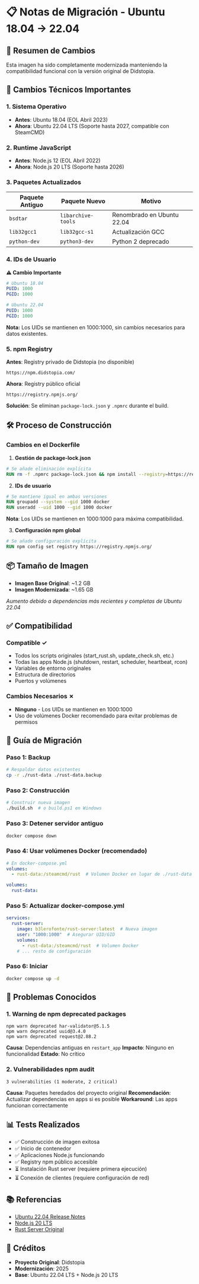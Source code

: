 # 📋 Notas de Migración - Ubuntu 18.04 → 22.04

## 🎯 Resumen de Cambios

Esta imagen ha sido completamente modernizada manteniendo la compatibilidad funcional con la versión original de Didstopia.

## 🔄 Cambios Técnicos Importantes

### 1. Sistema Operativo
- **Antes**: Ubuntu 18.04 (EOL Abril 2023)
- **Ahora**: Ubuntu 22.04 LTS (Soporte hasta 2027, compatible con SteamCMD)

### 2. Runtime JavaScript
- **Antes**: Node.js 12 (EOL Abril 2022)
- **Ahora**: Node.js 20 LTS (Soporte hasta 2026)

### 3. Paquetes Actualizados

| Paquete Antiguo | Paquete Nuevo | Motivo |
|----------------|---------------|---------|
| `bsdtar` | `libarchive-tools` | Renombrado en Ubuntu 22.04 |
| `lib32gcc1` | `lib32gcc-s1` | Actualización GCC |
| `python-dev` | `python3-dev` | Python 2 deprecado |

### 4. IDs de Usuario

**⚠️ Cambio Importante**

```yaml
# Ubuntu 18.04
PUID: 1000
PGID: 1000

# Ubuntu 22.04
PUID: 1000
PGID: 1000
```

**Nota:** Los UIDs se mantienen en 1000:1000, sin cambios necesarios para datos existentes.

### 5. npm Registry

**Antes**: Registry privado de Didstopia (no disponible)
```
https://npm.didstopia.com/
```

**Ahora**: Registry público oficial
```
https://registry.npmjs.org/
```

**Solución**: Se eliminan `package-lock.json` y `.npmrc` durante el build.

## 🛠️ Proceso de Construcción

### Cambios en el Dockerfile

1. **Gestión de package-lock.json**
```dockerfile
# Se añade eliminación explícita
RUN rm -f .npmrc package-lock.json && npm install --registry=https://registry.npmjs.org/
```

2. **IDs de usuario**
```dockerfile
# Se mantiene igual en ambas versiones
RUN groupadd --system --gid 1000 docker
RUN useradd --uid 1000 --gid 1000 docker
```

**Nota**: Los UIDs se mantienen en 1000:1000 para máxima compatibilidad.

3. **Configuración npm global**
```dockerfile
# Se añade configuración explícita
RUN npm config set registry https://registry.npmjs.org/
```

## 📦 Tamaño de Imagen

- **Imagen Base Original**: ~1.2 GB
- **Imagen Modernizada**: ~1.65 GB

*Aumento debido a dependencias más recientes y completas de Ubuntu 22.04*

## ✅ Compatibilidad

### Compatible ✓
- Todos los scripts originales (start_rust.sh, update_check.sh, etc.)
- Todas las apps Node.js (shutdown, restart, scheduler, heartbeat, rcon)
- Variables de entorno originales
- Estructura de directorios
- Puertos y volúmenes

### Cambios Necesarios ✗
- **Ninguno** - Los UIDs se mantienen en 1000:1000
- Uso de volúmenes Docker recomendado para evitar problemas de permisos

## 🔧 Guía de Migración

### Paso 1: Backup
```bash
# Respaldar datos existentes
cp -r ./rust-data ./rust-data.backup
```

### Paso 2: Construcción
```bash
# Construir nueva imagen
./build.sh  # o build.ps1 en Windows
```

### Paso 3: Detener servidor antiguo
```bash
docker compose down
```

### Paso 4: Usar volúmenes Docker (recomendado)
```yaml
# En docker-compose.yml
volumes:
  - rust-data:/steamcmd/rust  # Volumen Docker en lugar de ./rust-data

volumes:
  rust-data:
```

### Paso 5: Actualizar docker-compose.yml
```yaml
services:
  rust-server:
    image: b3lerofonte/rust-server:latest  # Nueva imagen
    user: "1000:1000"  # Asegurar UID/GID
    volumes:
      - rust-data:/steamcmd/rust  # Volumen Docker
    # ... resto de configuración
```

### Paso 6: Iniciar
```bash
docker compose up -d
```

## 🐛 Problemas Conocidos

### 1. Warning de npm deprecated packages
```
npm warn deprecated har-validator@5.1.5
npm warn deprecated uuid@3.4.0
npm warn deprecated request@2.88.2
```

**Causa**: Dependencias antiguas en `restart_app`
**Impacto**: Ninguno en funcionalidad
**Estado**: No crítico

### 2. Vulnerabilidades npm audit
```
3 vulnerabilities (1 moderate, 2 critical)
```

**Causa**: Paquetes heredados del proyecto original
**Recomendación**: Actualizar dependencias en apps si es posible
**Workaround**: Las apps funcionan correctamente

## 📊 Tests Realizados

- ✅ Construcción de imagen exitosa
- ✅ Inicio de contenedor
- ✅ Aplicaciones Node.js funcionando
- ✅ Registry npm público accesible
- ⏳ Instalación Rust server (requiere primera ejecución)
- ⏳ Conexión de clientes (requiere configuración de red)

## 📚 Referencias

- [Ubuntu 22.04 Release Notes](https://ubuntu.com/blog/ubuntu-22-04-lts-released)
- [Node.js 20 LTS](https://nodejs.org/en/blog/release/v20.0.0)
- [Rust Server Original](https://github.com/Didstopia/rust-server)

## 🤝 Créditos

- **Proyecto Original**: Didstopia
- **Modernización**: 2025
- **Base**: Ubuntu 22.04 LTS + Node.js 20 LTS

